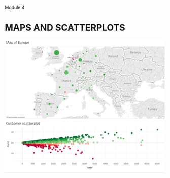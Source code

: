 
Module 4
# MAPS AND SCATTERPLOTS

![](https://github.com/animeshKansal/Tableau/blob/master/Module%204/image.png)
